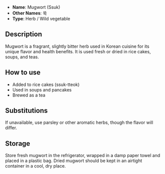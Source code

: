 - **Name**: Mugwort (Ssuk)
- **Other Names**: 쑥
- **Type**: Herb / Wild vegetable

## Description

Mugwort is a fragrant, slightly bitter herb used in Korean cuisine for its unique flavor and health benefits. It is used fresh or dried in rice cakes, soups, and teas.

## How to use

- Added to rice cakes (ssuk-tteok)
- Used in soups and pancakes
- Brewed as a tea

## Substitutions

If unavailable, use parsley or other aromatic herbs, though the flavor will differ.

## Storage

Store fresh mugwort in the refrigerator, wrapped in a damp paper towel and placed in a plastic bag. Dried mugwort should be kept in an airtight container in a cool, dry place. 